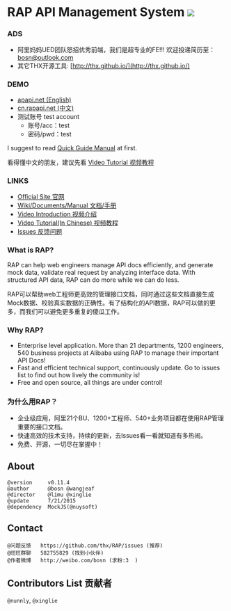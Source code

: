 
# RAP API Management System ![](https://sourcegraph.com/api/repos/github.com/thx/RAP/.counters/views-24h.png)

### ADS
* 阿里妈妈UED团队怒招优秀前端，我们是超专业的FE!!! 欢迎投递简历至：[bosn@outlook.com](mailto:bosn@outlook.com)
* 其它THX开源工具: [http://thx.github.io/](http://thx.github.io/)

### DEMO

* [apapi.net (English)](http://rapapi.net/)
* [cn.rapapi.net (中文)](http://cn.rapapi.net/)
* 测试账号 test account
    * 账号/acc：test
    * 密码/pwd：test

I suggest to read [Quick Guide Manual](https://github.com/thx/RAP/wiki/quick_guide) at first.

看得懂中文的朋友，建议先看 [Video Tutorial 视频教程](http://thx.github.io/RAP/study.html)


### LINKS

* [Official Site 官网](http://thx.github.io/RAP)
* [Wiki/Documents/Manual 文档/手册](http://github.com/thx/RAP/wiki)
* [Video Introduction 视频介绍](http://vodcdn.video.taobao.com/player/ugc/tb_ugc_pieces_core_player_loader.swf?version=1.0.20150330&vid=11622279&uid=11051796&p=1&t=1&rid=&random=6666)
* [Video Tutorial(In Chinese) 视频教程](http://thx.github.io/RAP/study.html)
* [Issues 反馈问题](http://github.com/thx/RAP/issues)

### What is RAP?

RAP can help web engineers manage API docs efficiently, and generate mock data, validate real request by analyzing interface data. With structured API data, RAP can do more while we can do less.

RAP可以帮助web工程师更高效的管理接口文档，同时通过这些文档直接生成Mock数据、校验真实数据的正确性。有了结构化的API数据，RAP可以做的更多，而我们可以避免更多重复的傻瓜工作。

### Why RAP?

* Enterprise level application. More than 21 departments, 1200 engineers, 540 business projects at Alibaba using RAP to manage their important API Docs!
* Fast and efficient technical support, continuously update. Go to issues list to find out how lively the community is!
* Free and open source, all things are under control!

### 为什么用RAP？

* 企业级应用，阿里21个BU、1200+工程师、540+业务项目都在使用RAP管理重要的接口文档。
* 快速高效的技术支持，持续的更新，去Issues看一看就知道有多热闹。
* 免费、开源，一切尽在掌握中！
 
## About

    @version     v0.11.4
    @author      @bosn @wangjeaf
    @director    @limu @xinglie
    @update      7/21/2015
    @dependency  MockJS(@nuysoft)

## Contact

    @问题反馈   https://github.com/thx/RAP/issues (推荐)
    @旺旺群聊   582755829 (找到小伙伴)
    @作者微博   http://weibo.com/bosn (求粉:3  )
    
## Contributors List 贡献者

`@nunnly`, `@xinglie`
